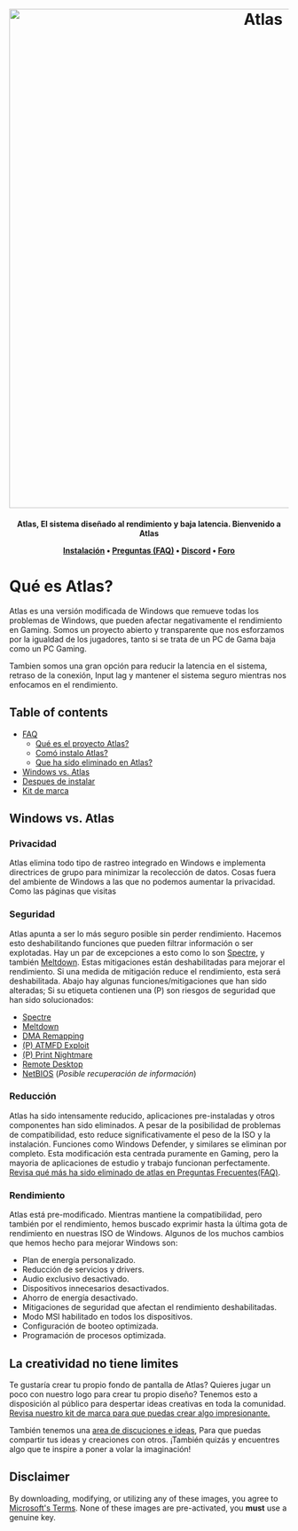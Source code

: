 <h1 align="center">
    <br>
    <a href="http://atlasos.net"><img src="https://i.imgur.com/xV08gIt.png" alt="Atlas" width="900"></a>
  </h1>
  <h4 align="center">Atlas, El sistema diseñado al rendimiento y baja latencia. Bienvenido a Atlas
  <p align="center">
    <a href="https://github.com/Atlas-OS/Atlas/wiki/2.-Installing">Instalación</a>
    •
    <a href="https://github.com/Atlas-OS/Atlas/wiki/1.-FAQ#contents">Preguntas (FAQ)</a>
    •
    <a href="https://discord.com/servers/atlas-795710270000332800" target="_blank">Discord</a>
    •
    <a href="https://forum.atlasos.net">Foro</a>
  </p>
  
  # Qué es Atlas? 
  
  Atlas es una versión modificada de Windows que remueve todas los problemas de Windows, que pueden afectar negativamente el rendimiento en Gaming. Somos un proyecto abierto y transparente que nos esforzamos por la igualdad de los jugadores, tanto si se trata de un PC de Gama baja como un PC Gaming.
  
  Tambien somos una gran opción para reducir la latencia en el sistema, retraso de la conexión, Input lag y mantener el sistema seguro mientras nos enfocamos en el rendimiento.
  
  ## Table of contents
  
  - [FAQ](https://github.com/Atlas-OS/Atlas/wiki/1.-FAQ)
    - [Qué es el proyecto Atlas?](https://github.com/Atlas-OS/Atlas/wiki/1.-FAQ#11-what-is-the-atlas-project)
    - [Comó instalo Atlas?](https://github.com/Atlas-OS/Atlas/wiki/1.-FAQ#12-how-do-i-install-atlas-os)
    - [Que ha sido eliminado en Atlas?](https://github.com/Atlas-OS/Atlas/wiki/1.-FAQ#13-whats-removed-in-atlas-os)
  - <a href="#windows-vs-atlas">Windows vs. Atlas</a>
  - [Despues de instalar](https://github.com/Atlas-OS/Atlas/wiki/3.-Post-Install)
  - [Kit de marca](https://raw.githubusercontent.com/Atlas-OS/Atlas/main/img/brand-kit.zip)
  
 ## Windows vs. Atlas

### **Privacidad**

Atlas elimina todo tipo de rastreo integrado en Windows e implementa directrices de grupo para minimizar la recolección de datos. Cosas fuera del ambiente de Windows a las que no podemos aumentar la privacidad. Como las páginas que visitas

### **Seguridad**

Atlas apunta a ser lo más seguro posible sin perder rendimiento. Hacemos esto deshabilitando funciones que pueden filtrar información o ser explotadas. Hay un par de excepciones a esto como lo son [Spectre](https://spectreattack.com/spectre.pdf), y también [Meltdown](https://meltdownattack.com/meltdown.pdf). Estas mitigaciones están deshabilitadas para mejorar el rendimiento.
Si una medida de mitigación reduce el rendimiento, esta será deshabilitada.
Abajo hay algunas funciones/mitigaciones que han sido alteradas; Si su etiqueta contienen una (P) son riesgos de seguridad que han sido solucionados:

- [Spectre](https://spectreattack.com/spectre.pdf)
- [Meltdown](https://meltdownattack.com/meltdown.pdf)
- [DMA Remapping](https://docs.microsoft.com/en-us/windows/security/information-protection/kernel-dma-protection-for-thunderbolt)
- [(P) ATMFD Exploit](https://msrc.microsoft.com/update-guide/en-US/vulnerability/CVE-2020-1020)
- [(P) Print Nightmare](https://us-cert.cisa.gov/ncas/current-activity/2021/06/30/printnightmare-critical-windows-print-spooler-vulnerability)
- [Remote Desktop](https://cve.mitre.org/cgi-bin/cvekey.cgi?keyword=Windows+Remote+Desktop)
- [NetBIOS](https://en.wikipedia.org/wiki/NetBIOS) (_Posible recuperación de información_)

### **Reducción**

Atlas ha sido intensamente reducido, aplicaciones pre-instaladas y otros componentes han sido eliminados. A pesar de la posibilidad de problemas de compatibilidad, esto reduce significativamente el peso de la ISO y la instalación. Funciones como Windows Defender, y similares se eliminan por completo. Esta modificación esta centrada puramente en Gaming, pero la mayoria de aplicaciones de estudio y trabajo funcionan perfectamente. [Revisa qué más ha sido eliminado de atlas en Preguntas Frecuentes(FAQ)](https://github.com/Atlas-OS/Atlas/wiki/1.-FAQ#13-whats-removed-in-atlas-os).

### **Rendimiento**

Atlas está pre-modificado. Mientras mantiene la compatibilidad, pero también por el rendimiento, hemos buscado exprimir hasta la última gota de rendimiento en nuestras ISO de Windows. Algunos de los muchos cambios que hemos hecho para mejorar Windows son:

- Plan de energía personalizado.
- Reducción de servicios y drivers.
- Audio exclusivo desactivado.
- Dispositivos innecesarios desactivados.
- Ahorro de energía desactivado.
- Mitigaciones de seguridad que afectan el rendimiento deshabilitadas.
- Modo MSI habilitado en todos los dispositivos.
- Configuración de booteo optimizada.
- Programación de procesos optimizada.

## La creatividad no tiene limites

Te gustaría crear tu propio fondo de pantalla de Atlas? Quieres jugar un poco con nuestro logo para crear tu propio diseño? Tenemos esto a disposición al público para despertar ideas creativas en toda la comunidad. [Revisa nuestro kit de marca para que puedas crear algo impresionante.](https://raw.githubusercontent.com/Atlas-OS/Atlas/main/img/brand-kit.zip)

También tenemos una [area de discuciones e ideas](https://github.com/Atlas-OS/Atlas/discussions/categories/community-artwork), Para que puedas compartir tus ideas y creaciones con otros. ¡También quizás y encuentres algo que te inspire a poner a volar la imaginación!

## Disclaimer


By downloading, modifying, or utilizing any of these images, you agree to [Microsoft's Terms](https://www.microsoft.com/en-us/Useterms/Retail/Windows/10/UseTerms_Retail_Windows_10_English.htm). None of these images are pre-activated, you **must** use a genuine key.
